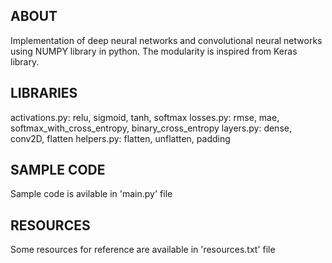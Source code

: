 **ABOUT**
--------------------------
Implementation of deep neural networks and convolutional neural networks using 
NUMPY library in python. The modularity is inspired from Keras library. 

**LIBRARIES**
--------------------------
activations.py: relu, sigmoid, tanh, softmax
losses.py: rmse, mae, softmax_with_cross_entropy, binary_cross_entropy
layers.py: dense, conv2D, flatten
helpers.py: flatten, unflatten, padding

**SAMPLE CODE**
----------
Sample code is avilable in 'main.py' file

**RESOURCES**
----------
Some resources for reference are available in 'resources.txt' file